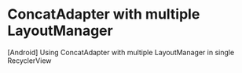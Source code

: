 # ConcatAdapter with multiple LayoutManager
[Android] Using ConcatAdapter with multiple LayoutManager in single RecyclerView
